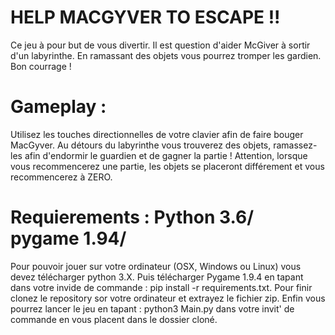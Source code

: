 # HELP MACGYVER TO ESCAPE !! 

Ce jeu à pour but de vous divertir.
Il est question d'aider McGiver à sortir d'un labyrinthe. En ramassant des objets vous pourrez tromper les gardien.
Bon courrage !

# Gameplay : 
Utilisez les touches directionnelles de votre clavier afin de faire bouger MacGyver. 
Au détours du labyrinthe vous trouverez des objets, ramassez-les afin d'endormir le guardien et de gagner la partie !
Attention, lorsque vous recommencerez une partie, les objets se placeront différement et vous recommencerez à ZERO.

# Requierements : Python 3.6/ pygame 1.94/ 
Pour pouvoir jouer sur votre ordinateur (OSX, Windows ou Linux) vous devez télécharger python 3.X. Puis télécharger Pygame 1.9.4 en tapant dans votre invide de commande : pip install -r requirements.txt. Pour finir clonez le repository sor votre ordinateur et extrayez le fichier zip.
Enfin vous pourrez lancer le jeu en tapant : python3 Main.py dans votre invit' de commande en vous placent dans le dossier cloné.
